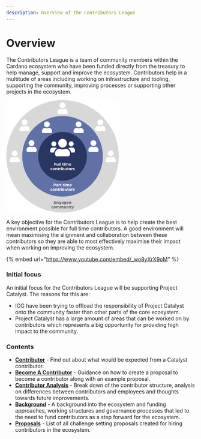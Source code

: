 ```yaml
---
description: Overview of the Contributors League
---
```


# Overview



The Contributors League is a team of community members within the Cardano ecosystem who have been funded directly from the treasury to help manage, support and improve the ecosystem. Contributors help in a multitude of areas including working on infrastructure and tooling, supporting the community, improving processes or supporting other projects in the ecosystem.



![](.gitbook/assets/contributors-league-small.png)

A key objective for the Contributors League is to help create the best environment possible for full time contributors. A good environment will mean maximising the alignment and collaboration between these contributors so they are able to most effectively maximise their impact when working on improving the ecosystem.&#x20;



{% embed url="https://www.youtube.com/embed/_wo8yXrX9oM" %}

### **Initial focus**

An initial focus for the Contributors League will be supporting Project Catalyst. The reasons for this are:

* IOG have been trying to offload the responsibility of Project Catalyst onto the community faster than other parts of the core ecosystem.
* Project Catalyst has a large amount of areas that can be worked on by contributors which represents a big opportunity for providing high impact to the community.&#x20;



### Contents

* [**Contributor**](broken-reference) - Find out about what would be expected from a Catalyst contributor.
* [**Become A Contributor**](broken-reference) - Guidance on how to create a proposal to become a contributor along with an example proposal.
* [**Contributor Analysis**](broken-reference) - Break down of the contributor structure, analysis on differences between contributors and employees and thoughts towards future improvements.
* [**Background**](broken-reference) - A background into the ecosystem and funding approaches, working structures and governance processes that led to the need to fund contributors as a step forward for the ecosystem.&#x20;
* [**Proposals**](broken-reference) - List of all challenge setting proposals created for hiring contributors in the ecosystem.&#x20;
